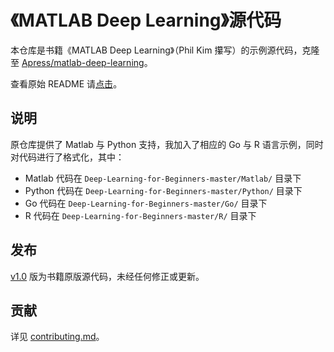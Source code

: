 # 《MATLAB Deep Learning》源代码

本仓库是书籍《MATLAB Deep Learning》（Phil Kim 攥写）的示例源代码，克隆至 [Apress/matlab-deep-learning](https://github.com/Apress/matlab-deep-learning)。

查看原始 README 请[点击](./README_EN.md)。

## 说明

原仓库提供了 Matlab 与 Python 支持，我加入了相应的 Go 与 R 语言示例，同时对代码进行了格式化，其中：

* Matlab 代码在 `Deep-Learning-for-Beginners-master/Matlab/` 目录下
* Python 代码在 `Deep-Learning-for-Beginners-master/Python/` 目录下
* Go 代码在 `Deep-Learning-for-Beginners-master/Go/` 目录下
* R 代码在 `Deep-Learning-for-Beginners-master/R/` 目录下

## 发布

[v1.0](https://github.com/azxj/matlab-deep-learning/releases/tag/v1.0) 版为书籍原版源代码，未经任何修正或更新。

## 贡献

详见 [contributing.md](./contributing.md)。
